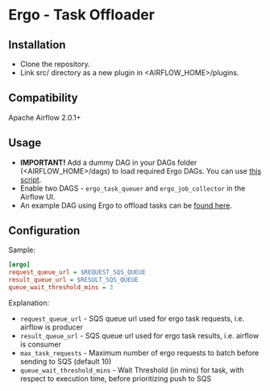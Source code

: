# Ergo - Task Offloader

## Installation

- Clone the repository.
- Link src/ directory as a new plugin in <AIRFLOW_HOME>/plugins.

## Compatibility

Apache Airflow 2.0.1+

## Usage

- **IMPORTANT!** Add a dummy DAG in your DAGs folder (<AIRFLOW_HOME>/dags) to load required Ergo DAGs. You can use [this script](sample/dags/dag_ergo.py).
- Enable two DAGS - `ergo_task_queuer` and `ergo_job_collector` in the Airflow UI.
- An example DAG using Ergo to offload tasks can be [found here](sample/dags/example.py).

## Configuration

Sample:

```ini
[ergo]
request_queue_url = $REQUEST_SQS_QUEUE
result_queue_url = $RESULT_SQS_QUEUE
queue_wait_threshold_mins = 3
```

Explanation:

- `request_queue_url` - SQS queue url used for ergo task requests, i.e. airflow is producer
- `result_queue_url` - SQS queue url used for ergo task results, i.e. airflow is consumer
- `max_task_requests` - Maximum number of ergo requests to batch before sending to SQS (default 10)
- `queue_wait_threshold_mins` - Wait Threshold (in mins) for task, with respect to execution time, before prioritizing push to SQS
